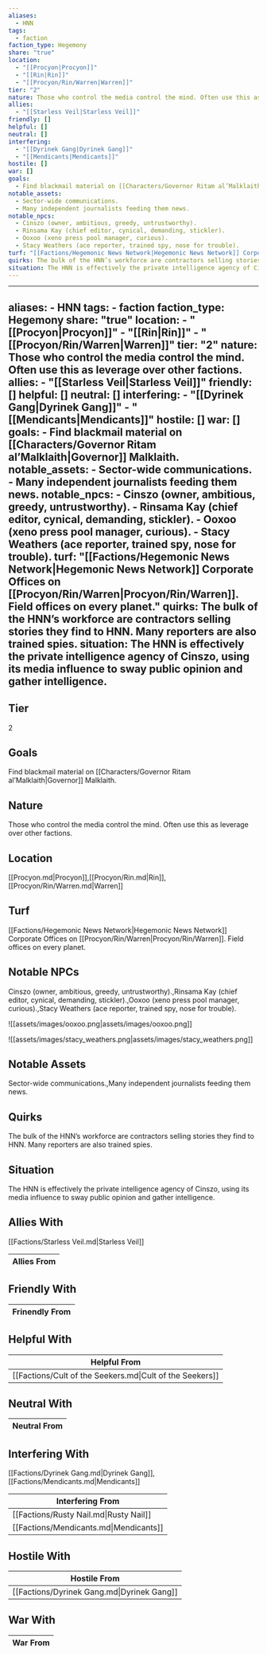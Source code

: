 ```yaml
---
aliases:
  - HNN
tags:
  - faction
faction_type: Hegemony
share: "true"
location:
  - "[[Procyon|Procyon]]"
  - "[[Rin|Rin]]"
  - "[[Procyon/Rin/Warren|Warren]]"
tier: "2"
nature: Those who control the media control the mind. Often use this as leverage over other factions.
allies:
  - "[[Starless Veil|Starless Veil]]"
friendly: []
helpful: []
neutral: []
interfering:
  - "[[Dyrinek Gang|Dyrinek Gang]]"
  - "[[Mendicants|Mendicants]]"
hostile: []
war: []
goals:
  - Find blackmail material on [[Characters/Governor Ritam al’Malklaith|Governor]] Malklaith.
notable_assets:
  - Sector-wide communications.
  - Many independent journalists feeding them news.
notable_npcs:
  - Cinszo (owner, ambitious, greedy, untrustworthy).
  - Rinsama Kay (chief editor, cynical, demanding, stickler).
  - Ooxoo (xeno press pool manager, curious).
  - Stacy Weathers (ace reporter, trained spy, nose for trouble).
turf: "[[Factions/Hegemonic News Network|Hegemonic News Network]] Corporate Offices on [[Procyon/Rin/Warren|Procyon/Rin/Warren]]. Field offices on every planet."
quirks: The bulk of the HNN’s workforce are contractors selling stories they find to HNN. Many reporters are also trained spies.
situation: The HNN is effectively the private intelligence agency of Cinszo, using its media influence to sway public opinion and gather intelligence.
---
```

---
aliases:
    - HNN
tags:
    - faction
faction_type: Hegemony
share: "true"
location:
    - "[[Procyon|Procyon]]"
    - "[[Rin|Rin]]"
    - "[[Procyon/Rin/Warren|Warren]]"
tier: "2"
nature: Those who control the media control the mind. Often use this as leverage over other factions.
allies:
    - "[[Starless Veil|Starless Veil]]"
friendly: []
helpful: []
neutral: []
interfering:
    - "[[Dyrinek Gang|Dyrinek Gang]]"
    - "[[Mendicants|Mendicants]]"
hostile: []
war: []
goals:
    - Find blackmail material on [[Characters/Governor Ritam al’Malklaith|Governor]] Malklaith.
notable_assets:
    - Sector-wide communications.
    - Many independent journalists feeding them news.
notable_npcs:
    - Cinszo (owner, ambitious, greedy, untrustworthy).
    - Rinsama Kay (chief editor, cynical, demanding, stickler).
    - Ooxoo (xeno press pool manager, curious).
    - Stacy Weathers (ace reporter, trained spy, nose for trouble).
turf: "[[Factions/Hegemonic News Network|Hegemonic News Network]] Corporate Offices on [[Procyon/Rin/Warren|Procyon/Rin/Warren]]. Field offices on every planet."
quirks: The bulk of the HNN’s workforce are contractors selling stories they find to HNN. Many reporters are also trained spies.
situation: The HNN is effectively the private intelligence agency of Cinszo, using its media influence to sway public opinion and gather intelligence.
---
## Tier

2

## Goals

Find blackmail material on [[Characters/Governor Ritam al’Malklaith|Governor]] Malklaith.

## Nature

Those who control the media control the mind. Often use this as leverage over other factions.

## Location

[[Procyon.md|Procyon]],[[Procyon/Rin.md|Rin]],[[Procyon/Rin/Warren.md|Warren]]

## Turf

[[Factions/Hegemonic News Network|Hegemonic News Network]] Corporate Offices on [[Procyon/Rin/Warren|Procyon/Rin/Warren]]. Field offices on every planet.

## Notable NPCs

Cinszo (owner, ambitious, greedy, untrustworthy).,Rinsama Kay (chief editor, cynical, demanding, stickler).,Ooxoo (xeno press pool manager, curious).,Stacy Weathers (ace reporter, trained spy, nose for trouble).

![[assets/images/ooxoo.png|assets/images/ooxoo.png]]

![[assets/images/stacy_weathers.png|assets/images/stacy_weathers.png]]
## Notable Assets

Sector-wide communications.,Many independent journalists feeding them news.

## Quirks

The bulk of the HNN’s workforce are contractors selling stories they find to HNN. Many reporters are also trained spies.

## Situation

The HNN is effectively the private intelligence agency of Cinszo, using its media influence to sway public opinion and gather intelligence.

## Allies With

[[Factions/Starless Veil.md|Starless Veil]]

| Allies From |
| ----------- |


## Friendly With



| Frinendly From |
| -------------- |


## Helpful With



| Helpful From                                             |
| -------------------------------------------------------- |
| [[Factions/Cult of the Seekers.md\|Cult of the Seekers]] |


## Neutral With




| Neutral From |
| ------------ |



## Interfering With

[[Factions/Dyrinek Gang.md|Dyrinek Gang]],[[Factions/Mendicants.md|Mendicants]]


| Interfering From                       |
| -------------------------------------- |
| [[Factions/Rusty Nail.md\|Rusty Nail]] |
| [[Factions/Mendicants.md\|Mendicants]] |



## Hostile With




| Hostile From                               |
| ------------------------------------------ |
| [[Factions/Dyrinek Gang.md\|Dyrinek Gang]] |



## War With



| War From |
| -------- |

